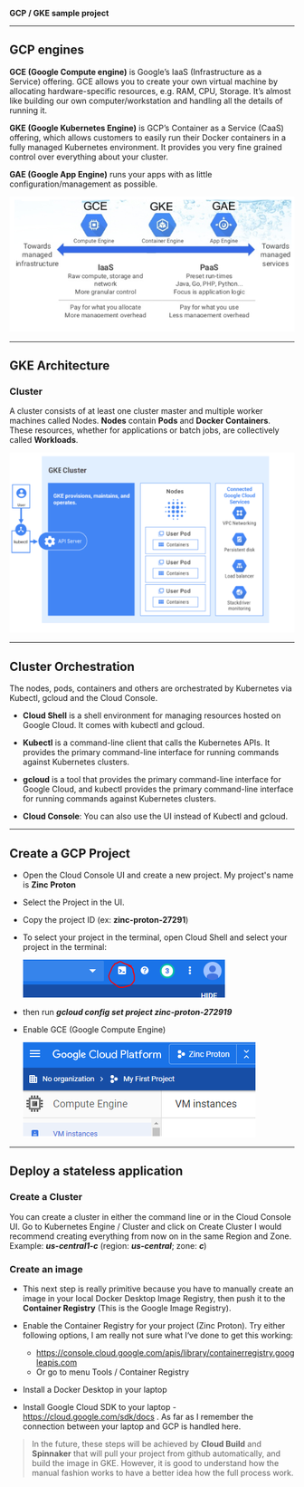 **GCP / GKE sample project**


***
## GCP engines
**GCE (Google Compute engine)** is Google’s IaaS (Infrastructure as a Service) offering. GCE allows you to create your own virtual machine by allocating hardware-specific resources, e.g. RAM, CPU, Storage. It’s almost like building our own computer/workstation and handling all the details of running it.

**GKE (Google Kubernetes Engine)** is GCP’s Container as a Service (CaaS) offering, which allows customers to easily run their Docker containers in a fully managed Kubernetes environment. It provides you very fine grained control over everything about your cluster.

**GAE (Google App Engine)** runs your apps with as little configuration/management as possible.

![Engines](./docs/engines.png)


***
## GKE Architecture

### Cluster
A cluster consists of at least one cluster master and multiple worker machines called Nodes.
**Nodes** contain **Pods** and **Docker Containers**. These resources, whether for applications or batch jobs, are collectively called **Workloads**.

![Cluster](./docs/cluster.png)


***
## Cluster Orchestration
The nodes, pods, containers and others are orchestrated by Kubernetes via Kubectl, gcloud and the Cloud Console.

* **Cloud Shell** is a shell environment for managing resources hosted on Google Cloud. It comes with kubectl and gcloud.

* **Kubectl** is a command-line client that calls the Kubernetes APIs. It provides the primary command-line interface for running commands against Kubernetes clusters.

* **gcloud** is a tool that provides the primary command-line interface for Google Cloud, and kubectl provides the primary command-line interface for running commands against Kubernetes clusters.

* **Cloud Console**: You can also use the UI instead of Kubectl and gcloud.


***
## Create a GCP Project

* Open the Cloud Console UI and create a new project. My project's name is **Zinc Proton**
* Select the Project in the UI.
* Copy the project ID (ex: **zinc-proton-27291**)
* To select your project in the terminal, open Cloud Shell and select your project in the terminal:

    ![cloud-shell-icon](./docs/cloud-shell-icon.png)

* then run ***gcloud config set project zinc-proton-272919***
* Enable GCE (Google Compute Engine)
    
    ![gce](./docs/gce.png)


***
## Deploy a stateless application

### Create a Cluster
You can create a cluster in either the command line or in the Cloud Console UI. Go to Kubernetes Engine / Cluster and click on Create Cluster
I would recommend creating everything from now on in the same Region and Zone.
Example: ***us-central1-c*** (region: ***us-central***; zone: ***c***)

### Create an image
* This next step is really primitive because you have to manually create an image in your local Docker Desktop Image Registry, then push it to the **Container Registry** (This is the Google Image Registry).

* Enable the Container Registry for your project (Zinc Proton). Try either following options, I am really not sure what I‘ve done to get this working:
    * https://console.cloud.google.com/apis/library/containerregistry.googleapis.com
    * Or go to menu Tools / Container Registry
* Install a Docker Desktop in your laptop
* Install Google Cloud SDK to your laptop - https://cloud.google.com/sdk/docs . As far as I remember the connection between your laptop and GCP is handled here.

> In the future, these steps will be achieved by **Cloud Build** and **Spinnaker** that will pull your project from github automatically, and build the image in GKE. However, it is good to understand how the manual fashion works to have a better idea how the full process work.

